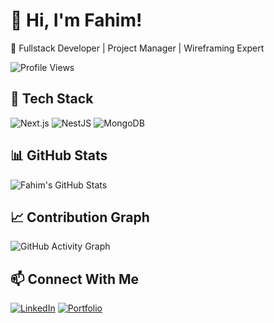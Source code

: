 # 👋 Hi, I'm Fahim!
🚀 Fullstack Developer | Project Manager | Wireframing Expert

![Profile Views](https://komarev.com/ghpvc/?username=fahimwayez&color=blue)

## 🚀 Tech Stack
![Next.js](https://img.shields.io/badge/Next.js-000000?style=for-the-badge&logo=nextdotjs&logoColor=white)
![NestJS](https://img.shields.io/badge/NestJS-E0234E?style=for-the-badge&logo=nestjs&logoColor=white)
![MongoDB](https://img.shields.io/badge/MongoDB-4EA94B?style=for-the-badge&logo=mongodb&logoColor=white)

## 📊 GitHub Stats
![Fahim's GitHub Stats](https://github-readme-stats.vercel.app/api?username=fahimwayez&show_icons=true&theme=radical)

## 📈 Contribution Graph
![GitHub Activity Graph](https://github-readme-activity-graph.vercel.app/graph?username=fahimwayez&theme=react-dark)

## 📫 Connect With Me
[![LinkedIn](https://img.shields.io/badge/LinkedIn-0077B5?style=for-the-badge&logo=linkedin&logoColor=white)](https://linkedin.com/in/fahimwayez)
[![Portfolio](https://img.shields.io/badge/Portfolio-%2312100E.svg?style=for-the-badge&logo=github&logoColor=white)](https://fahimwayez.com)
